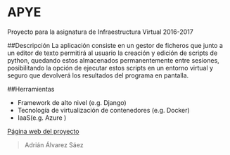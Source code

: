 # APYE

Proyecto para la asignatura de Infraestructura Virtual 2016-2017

##Descripción
La aplicación consiste en un gestor de ficheros que junto a un editor de texto permitirá al usuario la creación y edición de scripts de python, quedando estos almacenados permanentemente entre sesiones, posibilitando la opción de ejecutar estos scripts en un entorno virtual y seguro que devolverá los resultados del programa en pantalla.

##Herramientas
  - Framework de alto nivel (e.g. Django)
  - Tecnología de virtualización de contenedores (e.g. Docker)
  - IaaS(e.g. Azure  )

[Página web del proyecto](https://adalsa91.github.io/APYE/ "Página web del proyecto")

>Adrián Álvarez Sáez
